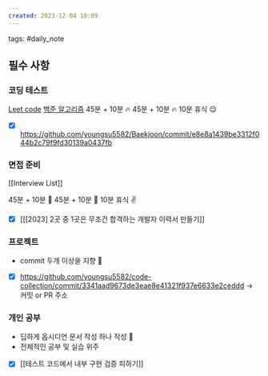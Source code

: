 ```yaml
---  
created: 2023-12-04 10:09  
---  
```

tags: #daily_note  
  
## 필수 사항
### 코딩 테스트
[Leet code](https://leetcode.com/problemset/algorithms/?difficulty=MEDIUM&page=1&status=NOT_STARTED)
[백준 알고리즘](https://devjeong.com/algorithm/algorithm-1/#%EC%BD%94%EB%94%A9-%ED%85%8C%EC%8A%A4%ED%8A%B8-%EB%8C%80%EB%B9%84-%EB%B0%B1%EC%A4%80-%EB%AC%B8%EC%A0%9C-%EC%B6%94%EC%B2%9C) 
45분 + 10분 🔥
45분 + 10분 🔥
10분 휴식 😌
- [x] https://github.com/youngsu5582/Baekjoon/commit/e8e8a1439be3312f044b2c79f9fd30139a0437fb

### 면접 준비
[[Interview List]]

45분 + 10분 🔎
45분 + 10분 🔎
10분 휴식 ✌️
- [x] [[[2023] 2곳 중 1곳은 무조건 합격하는 개발자 이력서 만들기]]

### 프로젝트
- commit 두개 이상을 지향 🤟
- [x] https://github.com/youngsu5582/code-collection/commit/3341aad9673de3eae8e41321f937e6633e2ceddd
-> 커밋 or PR 주소

### 개인 공부
- 딥하게 옵시디언 문서 작성 하나 작성 🧐
- 전체적인 공부 및 실습 위주
- [x] [[테스트 코드에서 내부 구현 검증 피하기]]
